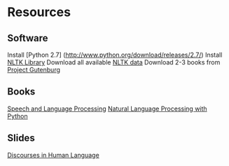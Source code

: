 Resources
=========

Software
--------
Install [Python 2.7] (http://www.python.org/download/releases/2.7/)
Install [NLTK Library](http://nltk.org/install.html)
Download all available [NLTK data](http://nltk.org/data.html)
Download 2-3 books from [Project Gutenburg](http://www.gutenberg.org/)

Books
-----
[Speech and Language Processing](http://www.amazon.com/Speech-Language-Processing-2nd-Edition/dp/0131873210)
[Natural Language Processing with Python](http://www.amazon.com/Natural-Language-Processing-Python-Steven/dp/0596516495)

Slides
------
[Discourses in Human Language](http://bengfort.com/presentations/discourses-in-language-processing/index.html)
